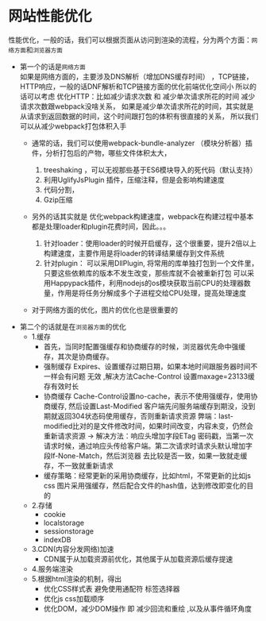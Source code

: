 # 网站性能优化

性能优化，一般的话，我们可以根据页面从访问到渲染的流程，分为两个方面：`网络方面`和`浏览器方面`<br>
- 第一个的话是`网络方面` <br>
    如果是网络方面的，主要涉及DNS解析（增加DNS缓存时间） ，TCP链接，HTTP响应，一般的话DNF解析和TCP链接方面的优化前端优化空间小
    所以的话可以考虑 优化HTTP：比如减少请求次数 和 减少单次请求所花的时间
    减少请求次数跟webpack没啥关系，
    如果是减少单次请求所花的时间，其实就是从请求到返回数据的时间，这个时间跟打包的体积有很直接的关系，
    所以我们可以从减少webpack打包体积入手
    - 通常的话，我们可以使用webpack-bundle-analyzer （模块分析器）插件，分析打包后的产物，哪些文件体积太大，
	    1. treeshaking ，可以无视那些基于ES6模块导入的死代码（默认支持）
        2. 利用UglifyJsPlugin 插件，压缩注释，但是会影响构建速度
        3. 代码分割，
        4. Gzip压缩
    - 另外的话其实就是 优化webpack构建速度，webpack在构建过程中基本都是处理loader和plugin花费时间，因此。。。
        1. 针对loader：使用loader的时候开启缓存，这个很重要，提升2倍以上构建速度，主要作用是将loader的转译结果缓存到文件系统
        2. 针对plugin：
            可以采用DllPlugin, 将常用的库单独打包到一个文件里，只要这些依赖库的版本不发生改变，那些库就不会被重新打包
            可以采用Happypack插件，利用nodejs的os模块获取当前CPU的处理器数量，作用是将任务分解成多个子进程交给CPU处理，提高处理速度

    - 对于网络方面的优化，图片的优化也是很重要的
- 第二个的话就是在`浏览器方面`的优化 
	- 1.缓存 <br>
        - 首先，当同时配置强缓存和协商缓存的时候，浏览器优先命中强缓存，其次是协商缓存。
		- 强制缓存 Expires、设置缓存过期日期，如果本地时间跟服务器时间不一样会有问题 无效 ,解决方法Cache-Control 设置maxage=23133缓存有效时长
		- 协商缓存 Cache-Control设置no-cache，表示不使用强缓存，使用协商缓存, 然后设置Last-Modified 客户端先问服务端缓存到期没，没到期就返回304状态码使用缓存，否则重新请求资源
				弊端：last-modified比对的是文件修改时间，如果时间改变，内容未变，仍然会重新请求资源 → 
				解决方法：响应头增加字段ETag 密码戳，当第一次请求时候，通过响应头传给客户端。第二次请求时请求头默认增加字段If-None-Match，然后浏览器
				去比较是否一致，如果一致就走缓存，不一致就重新请求
		- 缓存策略：经常更新的采用协商缓存，比如html，不常更新的比如js css 图片采用强缓存，然后配合文件的hash值，达到修改即变化的目的
	- 2.存储<br> 
        - cookie 
        - localstorage 
        - sessionstorage
        - indexDB
    - 3.CDN(内容分发网络)加速 
        - CDN属于从加载资源前优化，其他属于从加载资源后缓存提速 
    - 4.服务端渲染
    - 5.根据html渲染的机制，得出 <br>
        - 优化CSS样式表 避免使用通配符 标签选择器
        - 优化js css加载顺序
        - 优化DOM，减少DOM操作 即 减少回流和重绘 ,以及从事件循环角度